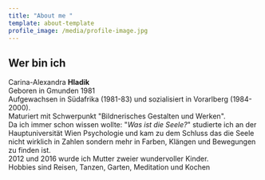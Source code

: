 ```yaml
---
title: "About me "
template: about-template
profile_image: /media/profile-image.jpg
---
```

## Wer bin ich

Carina-Alexandra **Hladik**\
Geboren in Gmunden 1981\
Aufgewachsen in Südafrika (1981-83) und sozialisiert in Vorarlberg (1984-2000).\
Maturiert mit Schwerpunkt "Bildnerisches Gestalten und Werken".\
Da ich immer schon wissen wollte: "*Was ist die Seele?*" studierte ich an der Hauptuniversität Wien Psychologie und kam zu dem Schluss das die Seele nicht wirklich in Zahlen sondern mehr in Farben, Klängen und Bewegungen  zu finden ist. \
2012 und 2016 wurde ich Mutter zweier wundervoller Kinder. \
Hobbies sind Reisen, Tanzen, Garten, Meditation und Kochen
